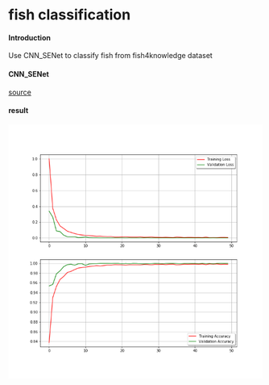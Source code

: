 # fish classification

#### Introduction
Use CNN_SENet to classify fish from fish4knowledge dataset

#### CNN_SENet
[source](https://arxiv.org/pdf/1904.02768.pdf)


#### result
![loss and accuracy by epoch](https://github.com/Callmewuxin/fish_classification/blob/master/result%2B50.png)
